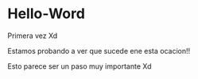 # Hello-Word
Primera vez Xd

Estamos probando a ver que sucede ene esta ocacion!!

Esto parece ser un paso muy importante Xd
